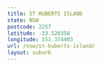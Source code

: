 ```yaml
---
title: ST HUBERTS ISLAND
state: NSW
postcode: 2257
latitude: -33.520358
longitude: 151.374403
url: /nsw/st-huberts-island/
layout: suburb
---
```

